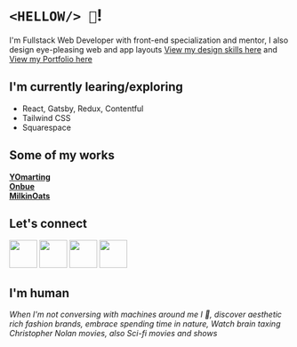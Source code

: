 # `<HELLOW/> 👋`!

I'm Fullstack Web Developer with front-end specialization and mentor, I also design eye-pleasing web and app layouts [View my design skills here][Dribbble] and [View my Portfolio here][Website]

## I'm currently learing/exploring
- React, Gatsby, Redux, Contentful
- Tailwind CSS
- Squarespace


## Some of my works
**[YOmarting][YOmarting]**<br/>
**[Onbue][Onbue]**<br/>
**[MilkinOats][MilkinOats]**<br/>


## Let's connect
[<img src="http://sheistechie.com/images/LinkedIn-icon.png" width="50"/>][LinkedIn]
[<img src="http://sheistechie.com/images/IG-icon.png" width="50"/>][Instagram]
[<img src="http://sheistechie.com/images/Dribbble-icon.png" width="50"/>][Dribbble]
[<img src="http://sheistechie.com/images/Gmail-icon.png" width="50"/>][Gmail]


## I'm human
*When I'm not conversing with machines around me I 💃, discover aesthetic rich fashion brands, embrace spending time in nature, Watch brain taxing Christopher Nolan movies, also Sci-fi movies and shows*


[Instagram]: https://www.instagram.com/sheistechie
[Website]: http://sheistechie.com/
[GitHub]: https://github.com/ambika-sheistechie
[LinkedIn]: https://www.linkedin.com/in/ambika-webdesigneranddeveloper/
[Dribbble]: https://dribbble.com/ambika_sheistechie
[Gmail]: <ambika.shantappa@gmail.com>
[YOmarting]: https://yomarting.com/
[MilkinOats]: https://milkinoats.com/
[Onbue]: https://onbue.com/